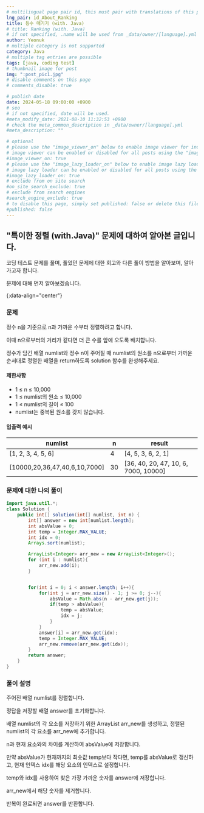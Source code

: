 ```yaml
---
# multilingual page pair id, this must pair with translations of this page. (This name must be unique)
lng_pair: id_About_Ranking
title: 등수 매기기 (with. Java)
# title: Ranking (with. Java)
# if not specified, .name will be used from _data/owner/[language].yml
author: Yeonuk
# multiple category is not supported
category: Java
# multiple tag entries are possible
tags: [java, coding test]
# thumbnail image for post
img: ":post_pic1.jpg"
# disable comments on this page
# comments_disable: true

# publish date
date: 2024-05-18 09:00:00 +0900
# seo
# if not specified, date will be used.
#meta_modify_date: 2021-08-10 11:32:53 +0900
# check the meta_common_description in _data/owner/[language].yml
#meta_description: ""

# optional
# please use the "image_viewer_on" below to enable image viewer for individual pages or posts (_posts/ or [language]/_posts folders).
# image viewer can be enabled or disabled for all posts using the "image_viewer_posts: true" setting in _data/conf/main.yml.
#image_viewer_on: true
# please use the "image_lazy_loader_on" below to enable image lazy loader for individual pages or posts (_posts/ or [language]/_posts folders).
# image lazy loader can be enabled or disabled for all posts using the "image_lazy_loader_posts: true" setting in _data/conf/main.yml.
#image_lazy_loader_on: true
# exclude from on site search
#on_site_search_exclude: true
# exclude from search engines
#search_engine_exclude: true
# to disable this page, simply set published: false or delete this file
#published: false
---
```


<!-- outline-start -->

## "특이한 정렬 (with.Java)" 문제에 대하여 알아본 글입니다.

코딩 테스트 문제를 풀며, 풀었던 문제에 대한 회고와 다른 풀이 방법을 알아보며, 알아가고자 합니다.

문제에 대해 먼저 알아보겠습니다.

{:data-align="center"}

<!-- outline-end -->

### 문제

정수 n을 기준으로 n과 가까운 수부터 정렬하려고 합니다.

이때 n으로부터의 거리가 같다면 더 큰 수를 앞에 오도록 배치합니다.

정수가 담긴 배열 numlist와 정수 n이 주어질 때 numlist의 원소를 n으로부터 가까운 순서대로 정렬한 배열을 return하도록 solution 함수를 완성해주세요.

#### 제한사항

- 1 ≤ n ≤ 10,000
- 1 ≤ numlist의 원소 ≤ 10,000
- 1 ≤ numlist의 길이 ≤ 100
- numlist는 중복된 원소를 갖지 않습니다.

#### 입출력 예시

<!-- | lines                     | result |
| ------------------------- | ------ |
| [[0, 1], [2, 5], [3, 9]]  | 2      |
| [[-1, 1], [1, 3], [3, 9]] | 0      |
| [[0, 5], [3, 9], [1, 10]] | 8      | -->

| numlist                       | n   | result                               |
| ----------------------------- | --- | ------------------------------------ |
| [1, 2, 3, 4, 5, 6]            | 4   | [4, 5, 3, 6, 2, 1]                   |
| [10000,20,36,47,40,6,10,7000] | 30  | [36, 40, 20, 47, 10, 6, 7000, 10000] |

### 문제에 대한 나의 풀이

```java
import java.util.*;
class Solution {
    public int[] solution(int[] numlist, int n) {
        int[] answer = new int[numlist.length];
        int absValue = 0;
        int temp = Integer.MAX_VALUE;
        int idx = 0;
        Arrays.sort(numlist);

        ArrayList<Integer> arr_new = new ArrayList<Integer>();
        for (int i : numlist){
            arr_new.add(i);
        }


        for(int i = 0; i < answer.length; i++){
            for(int j = arr_new.size() - 1; j >= 0; j--){
                absValue = Math.abs(n - arr_new.get(j));
                if(temp > absValue){
                    temp = absValue;
                    idx = j;
                }
            }
            answer[i] = arr_new.get(idx);
            temp = Integer.MAX_VALUE;
            arr_new.remove(arr_new.get(idx));
        }
        return answer;
    }
}
```

### 풀이 설명

주어진 배열 numlist를 정렬합니다.

정답을 저장할 배열 answer를 초기화합니다.

배열 numlist의 각 요소를 저장하기 위한 ArrayList arr_new를 생성하고, 정렬된 numlist의 각 요소를 arr_new에 추가합니다.

n과 현재 요소와의 차이를 계산하여 absValue에 저장합니다.

만약 absValue가 현재까지의 최솟값 temp보다 작다면, temp를 absValue로 갱신하고, 현재 인덱스 idx를 해당 요소의 인덱스로 설정합니다.

temp와 idx를 사용하여 찾은 가장 가까운 숫자를 answer에 저장합니다.

arr_new에서 해당 숫자를 제거합니다.

반복이 완료되면 answer를 반환합니다.
